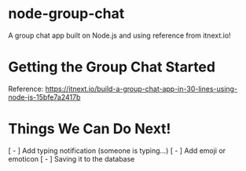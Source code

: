 # node-group-chat
A group chat app built on Node.js and using reference from itnext.io!

# Getting the Group Chat Started
Reference: https://itnext.io/build-a-group-chat-app-in-30-lines-using-node-js-15bfe7a2417b

# Things We Can Do Next!
[ - ] Add typing notification (someone is typing…)
[ - ] Add emoji or emoticon
[ - ] Saving it to the database

